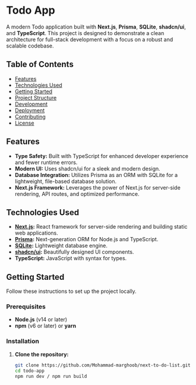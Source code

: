# Todo App

A modern Todo application built with **Next.js**, **Prisma**, **SQLite**, **shadcn/ui**, and **TypeScript**. This project is designed to demonstrate a clean architecture for full-stack development with a focus on a robust and scalable codebase.

## Table of Contents

- [Features](#features)
- [Technologies Used](#technologies-used)
- [Getting Started](#getting-started)
- [Project Structure](#project-structure)
- [Development](#development)
- [Deployment](#deployment)
- [Contributing](#contributing)
- [License](#license)

## Features

- **Type Safety:** Built with TypeScript for enhanced developer experience and fewer runtime errors.
- **Modern UI:** Uses shadcn/ui for a sleek and modern design.
- **Database Integration:** Utilizes Prisma as an ORM with SQLite for a lightweight, file-based database solution.
- **Next.js Framework:** Leverages the power of Next.js for server-side rendering, API routes, and optimized performance.

## Technologies Used

- **[Next.js](https://nextjs.org/):** React framework for server-side rendering and building static web applications.
- **[Prisma](https://www.prisma.io/):** Next-generation ORM for Node.js and TypeScript.
- **[SQLite](https://www.sqlite.org/index.html):** Lightweight database engine.
- **[shadcn/ui](https://ui.shadcn.com/):** Beautifully designed UI components.
- **TypeScript:** JavaScript with syntax for types.

## Getting Started

Follow these instructions to set up the project locally.

### Prerequisites

- **Node.js** (v14 or later)
- **npm** (v6 or later) or **yarn**

### Installation

1. **Clone the repository:**

   ```bash
   git clone https://github.com/Mohammad-marghoob/next-to-do-list.git
   cd todo-app
   npm run dev / npm run build
